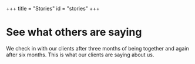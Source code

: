 +++
title = "Stories"
id = "stories"
+++

# See what others are saying

We check in with our clients after three months of being together and again after six months. This is what our clients are saying about us.
